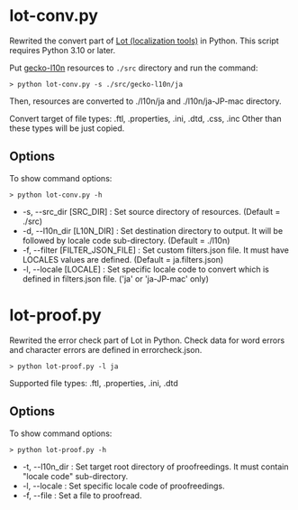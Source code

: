 # lot-conv.py

Rewrited the convert part of [Lot (localization tools)](https://github.com/mozilla-japan/lot) in Python.
This script requires Python 3.10 or later.


Put [gecko-l10n](https://github.com/mozilla-japan/gecko-l10n/tree/master/ja) resources to ```./src``` directory and run the command:

```> python lot-conv.py -s ./src/gecko-l10n/ja```

Then, resources are converted to ./l10n/ja and ./l10n/ja-JP-mac directory.

Convert target of file types: .ftl, .properties, .ini, .dtd, .css, .inc
Other than these types will be just copied.

## Options

To show command options:

```> python lot-conv.py -h```

- -s, --src_dir [SRC_DIR] : Set source directory of resources. (Default = ./src)
- -d, --l10n_dir [L10N_DIR] : Set destination directory to output. It will be followed by locale code sub-directory. (Default = ./l10n)
- -f, --filter [FILTER_JSON_FILE] : Set custom filters.json file. It must have LOCALES values are defined. (Default = ja.filters.json)
- -l, --locale [LOCALE] : Set specific locale code to convert which is defined in filters.json file. ('ja' or 'ja-JP-mac' only)


# lot-proof.py

Rewrited the error check part of Lot in Python.
Check data for word errors and character errors are defined in errorcheck.json.

```> python lot-proof.py -l ja```

Supported file types: .ftl, .properties, .ini, .dtd

## Options

To show command options:

```> python lot-proof.py -h```

- -t, --l10n_dir : Set target root directory of proofreedings. It must contain "locale code" sub-directory.
- -l, --locale : Set specific locale code of proofreedings.
- -f, --file : Set a file to proofread.

